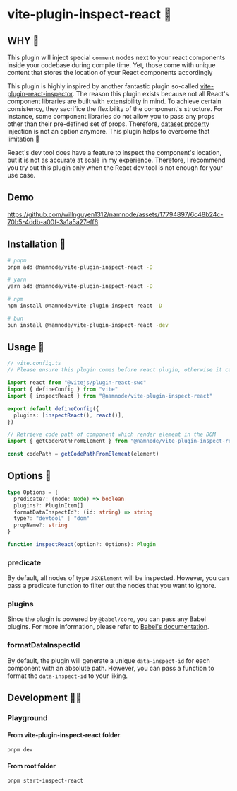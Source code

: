 # vite-plugin-inspect-react 💞

## WHY 🙈

This plugin will inject special `comment` nodes next to your react components inside your codebase during compile time.
Yet, those come with unique content that stores the location of your React components accordingly

This plugin is highly inspired by another fantastic plugin so-called
[vite-plugin-react-inspector](https://github.com/sudongyuer/vite-plugin-react-inspector). The reason this plugin exists
because not all React's component libraries are built with extensibility in mind. To achieve certain consistency, they
sacrifice the flexibility of the component's structure. For instance, some component libraries do not allow you to pass
any props other than their pre-defined set of props. Therefore,
[dataset property](https://developer.mozilla.org/en-US/docs/Web/API/HTMLElement/dataset) injection is not an option
anymore. This plugin helps to overcome that limitation 🎉

React's dev tool does have a feature to inspect the component's location, but it is not as accurate at scale in my
experience. Therefore, I recommend you try out this plugin only when the React dev tool is not enough for your use case.

## Demo

https://github.com/willnguyen1312/namnode/assets/17794897/6c48b24c-70b5-4ddb-a00f-3a1a5a27eff6

## Installation 🚀

```bash
# pnpm
pnpm add @namnode/vite-plugin-inspect-react -D

# yarn
yarn add @namnode/vite-plugin-inspect-react -D

# npm
npm install @namnode/vite-plugin-inspect-react -D

# bun
bun install @namnode/vite-plugin-inspect-react -dev
```

## Usage 🎉

```ts
// vite.config.ts
// Please ensure this plugin comes before react plugin, otherwise it can't detect your react component inside your source code.

import react from "@vitejs/plugin-react-swc"
import { defineConfig } from "vite"
import { inspectReact } from "@namnode/vite-plugin-inspect-react"

export default defineConfig({
  plugins: [inspectReact(), react()],
})
```

```ts
// Retrieve code path of component which render element in the DOM
import { getCodePathFromElement } from "@namnode/vite-plugin-inspect-react/utils"

const codePath = getCodePathFromElement(element)
```

## Options 🎨

```ts
type Options = {
  predicate?: (node: Node) => boolean
  plugins?: PluginItem[]
  formatDataInspectId?: (id: string) => string
  type?: "devtool" | "dom"
  propName?: string
}

function inspectReact(option?: Options): Plugin
```

### predicate

By default, all nodes of type `JSXElement` will be inspected. However, you can pass a predicate function to filter out
the nodes that you want to ignore.

### plugins

Since the plugin is powered by `@babel/core`, you can pass any Babel plugins. For more information, please refer to
[Babel's documentation](https://babeljs.io/docs/en/plugins).

### formatDataInspectId

By default, the plugin will generate a unique `data-inspect-id` for each component with an absolute path. However, you
can pass a function to format the `data-inspect-id` to your liking.

## Development 🧑‍💻

### Playground

#### From vite-plugin-inspect-react folder

```bash
pnpm dev
```

#### From root folder

```bash
pnpm start-inspect-react
```
